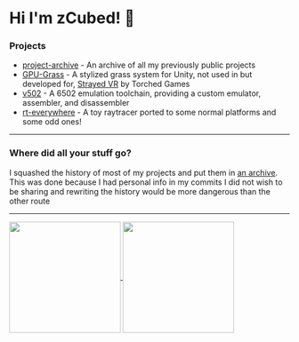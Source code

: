 # Hi I'm zCubed! :wave:

### Projects
* [project-archive](https://github.com/zCubed3/project-archive) - An archive of all my previously public projects
* [GPU-Grass](https://github.com/zCubed3/GPU-Grass) - A stylized grass system for Unity, not used in but developed for, [Strayed VR](https://store.steampowered.com/app/2359470/Strayed/) by Torched Games
* [v502](https://github.com/zCubed3/v502) - A 6502 emulation toolchain, providing a custom emulator, assembler, and disassembler
* [rt-everywhere](https://github.com/zCubed3/rt-everywhere) - A toy raytracer ported to some normal platforms and some odd ones!

---

### Where did all your stuff go?
I squashed the history of most of my projects and put them in [an archive](https://github.com/zCubed3/project-archive). This was done because I had personal info in my commits I did not wish to be sharing and rewriting the history would be more dangerous than the other route

---

<a href="https://github.com/anuraghazra/github-readme-stats">
  <img height=200 align="center" src="https://github-readme-stats.vercel.app/api/top-langs/?username=zcubed3&layout=compact&bg_color=0,5938B6,CB5B5C&title_color=fff&text_color=fff&border_color=000" />
</a>

<a href="https://github.com/anuraghazra/github-readme-stats">
  <img height=200 align="center" src="https://github-readme-stats.vercel.app/api?username=zcubed3&hide_rank=true&bg_color=0,CB5B5C,5938B6&title_color=fff&text_color=fff&border_color=000" />
</a>
